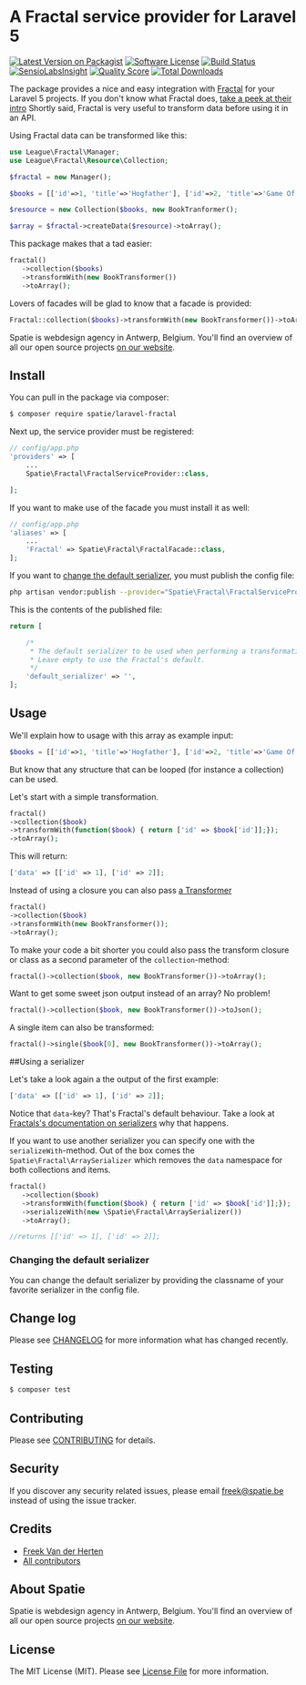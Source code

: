 # A Fractal service provider for Laravel 5

[![Latest Version on Packagist](https://img.shields.io/packagist/v/spatie/laravel-fractal.svg?style=flat-square)](https://packagist.org/packages/spatie/laravel-fractal)
[![Software License](https://img.shields.io/badge/license-MIT-brightgreen.svg?style=flat-square)](LICENSE.md)
[![Build Status](https://img.shields.io/travis/spatie/laravel-fractal/master.svg?style=flat-square)](https://travis-ci.org/spatie/laravel-fractal)
[![SensioLabsInsight](https://img.shields.io/sensiolabs/i/9f30e70e-f9d4-4ba2-940e-843788650850.svg?style=flat-square)](https://insight.sensiolabs.com/projects/9f30e70e-f9d4-4ba2-940e-843788650850)
[![Quality Score](https://img.shields.io/scrutinizer/g/spatie/laravel-fractal.svg?style=flat-square)](https://scrutinizer-ci.com/g/spatie/laravel-fractal)
[![Total Downloads](https://img.shields.io/packagist/dt/spatie/laravel-fractal.svg?style=flat-square)](https://packagist.org/packages/spatie/laravel-fractal)

The package provides a nice and easy integration with [Fractal](http://fractal.thephpleague.com/)
for your Laravel 5 projects. If you don't know what Fractal does, [take a peek at their intro](http://fractal.thephpleague.com/)
Shortly said, Fractal is very useful to transform  data before using it in an API.

Using Fractal data can be transformed like this:

```php
use League\Fractal\Manager;
use League\Fractal\Resource\Collection;

$fractal = new Manager();

$books = [['id'=>1, 'title'=>'Hogfather'], ['id'=>2, 'title'=>'Game Of Kill Everyone']];

$resource = new Collection($books, new BookTranformer();

$array = $fractal->createData($resource)->toArray();
```

This package makes that a tad easier:

```php
fractal()
   ->collection($books)
   ->transformWith(new BookTransformer())
   ->toArray();
```

Lovers of facades will be glad to know that a facade is provided:
```php
Fractal::collection($books)->transformWith(new BookTransformer())->toArray();
```


Spatie is webdesign agency in Antwerp, Belgium. You'll find an overview of all our open source projects [on our website](https://spatie.be/opensource).

## Install

You can pull in the package via composer:
``` bash
$ composer require spatie/laravel-fractal
```

Next up, the service provider must be registered:

```php
// config/app.php
'providers' => [
    ...
    Spatie\Fractal\FractalServiceProvider::class,

];
```

If you want to make use of the facade you must install it as well:

```php
// config/app.php
'aliases' => [
    ...
    'Fractal' => Spatie\Fractal\FractalFacade::class,
];
```

If you want to [change the default serializer](https://github.com/spatie/laravel-fractal#changing-the-default-serializer), 
you must publish the config file:

```bash
php artisan vendor:publish --provider="Spatie\Fractal\FractalServiceProvider"
```

This is the contents of the published file:

```php
return [

    /*
     * The default serializer to be used when performing a transformation.
     * Leave empty to use the Fractal's default.
     */
    'default_serializer' => '',
];
```

## Usage

We'll explain how to usage with this array as example input:

```php
$books = [['id'=>1, 'title'=>'Hogfather'], ['id'=>2, 'title'=>'Game Of Kill Everyone']];
```

But know that any structure that can be looped (for instance a collection) can be used.

Let's start with a simple transformation.

```php
fractal()
->collection($book)
->transformWith(function($book) { return ['id' => $book['id']];});
->toArray();
``` 

This will return:
```php
['data' => [['id' => 1], ['id' => 2]];
```

Instead of using a closure you can also pass [a Transformer](http://fractal.thephpleague.com/transformers/)

```php
fractal()
->collection($book)
->transformWith(new BookTransformer());
->toArray();
```

To make your code a bit shorter you could also pass the transform closure or class as a 
second parameter of the `collection`-method:

```php
fractal()->collection($book, new BookTransformer())->toArray();
```

Want to get some sweet json output instead of an array? No problem!
```php
fractal()->collection($book, new BookTransformer())->toJson();
```

A single item can also be transformed:
```php
fractal()->single($book[0], new BookTransformer())->toArray();
```

##Using a serializer

Let's take a look again a the output of the first example:

```php
['data' => [['id' => 1], ['id' => 2]];
```

Notice that `data`-key? That's Fractal's default behaviour. Take a look at
[Fractals's documentation on serializers](http://fractal.thephpleague.com/serializers/) why that happens.

If you want to use another serializer you can specify one with the `serializeWith`-method.
Out of the box comes the `Spatie\Fractal\ArraySerializer` which removes the `data` namespace for
both collections and items.

```php
fractal()
   ->collection($book)
   ->transformWith(function($book) { return ['id' => $book['id']];});
   ->serializeWith(new \Spatie\Fractal\ArraySerializer())
   ->toArray();

//returns [['id' => 1], ['id' => 2]];
```

### Changing the default serializer

You can change the default serializer by providing the classname of your favorite serializer in
the config file.

## Change log

Please see [CHANGELOG](CHANGELOG.md) for more information what has changed recently.

## Testing

``` bash
$ composer test
```

## Contributing

Please see [CONTRIBUTING](CONTRIBUTING.md) for details.

## Security

If you discover any security related issues, please email freek@spatie.be instead of using the issue tracker.

## Credits

- [Freek Van der Herten](https://twitter.com/freekmurze)
- [All contributors](../../contributors)

## About Spatie
Spatie is webdesign agency in Antwerp, Belgium. You'll find an overview of all our open source projects [on our website](https://spatie.be/opensource).

## License

The MIT License (MIT). Please see [License File](LICENSE.md) for more information.
